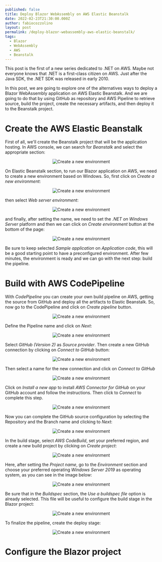 ```yaml
---
published: false
title: Deploy Blazor WebAssembly on AWS Elastic Beanstalk
date: 2022-02-23T21:30:00.000Z
author: fabiocozzolino
layout: post
permalink: /deploy-blazor-webassembly-aws-elastic-beanstalk/
tags:
  - Blazor
  - WebAssembly
  - AWS
  - Beanstalk
---
```

This post is the first of a new series dedicated to .NET on AWS. Maybe not everyone knows that .NET is a first-class citizen on AWS. Just after the Java SDK, the .NET SDK was released in early 2010.

In this post, we are going to explore one of the alternatives ways to deploy a Blazor WebAssembly application on AWS Elastic Beanstalk. And we are going to do that by using GitHub as repository and AWS Pipeline to retrieve source, build the project, create the necessary artifacts, and then deploy it to the Beanstalk project. 

# Create the AWS Elastic Beanstalk 
First of all, we'll create the Beanstalk project that will be the application hosting. In AWS console, we can search for _Beanstalk_ and select the appropriate section:

<p align="center">
  <img src="/assets/img/blazoraws1.png" alt="Create a new environment">
</p>

On Elastic Beanstalk section, to run our Blazor application on AWS, we need to create a new environment based on Windows. So, first click on _Create a new environment_:

<p align="center">
  <img src="/assets/img/blazoraws2.png" alt="Create a new environment">
</p>

then select _Web server environment_:

<p align="center">
  <img src="/assets/img/blazoraws3.png" alt="Create a new environment">
</p>

and finally, after setting the name, we need to set the _.NET on Windows Server_ platform and then we can click on _Create environment_ button at the bottom of the page:

<p align="center">
  <img src="/assets/img/blazoraws5.png" alt="Create a new environment">
</p>

Be sure to keep selected _Sample application_ on _Application code_, this will be a good starting point to have a preconfigured environment. After few minutes, the environment is ready and we can go with the next step: build the pipeline.

# Build with AWS CodePipeline
With _CodePipeline_ you can create your own build pipeline on AWS, getting the source from GitHub and deploy all the artifacts to Elastic Beanstalk. So, now go to the CodePipeline and click on _Create pipeline_ button.

<p align="center">
  <img src="/assets/img/blazoraws_pipeline_1.png" alt="Create a new environment">
</p>

Define the Pipeline name and click on _Next_:

<p align="center">
  <img src="/assets/img/blazoraws_pipeline_2.png" alt="Create a new environment">
</p>

Select _GitHub (Version 2)_ as _Source provider_. Then create a new GitHub connection by clicking on _Connect to GitHub_ button:

<p align="center">
  <img src="/assets/img/blazoraws_pipeline_3.png" alt="Create a new environment">
</p>

Then select a name for the new connection and click on _Connect to GitHub_

<p align="center">
  <img src="/assets/img/blazoraws_pipeline_4.png" alt="Create a new environment">
</p>

Click on _Install a new app_ to install _AWS Connector for GitHub_ on your GitHub account and follow the instructions. Then click to _Connect_ to complete this step.

<p align="center">
  <img src="/assets/img/blazoraws_pipeline_5.png" alt="Create a new environment">
</p>

Now you can complete the GitHub source configuration by selecting the Repository and the Branch name and clicking to _Next_:

<p align="center">
  <img src="/assets/img/blazoraws_pipeline_6.png" alt="Create a new environment">
</p>

In the build stage, select _AWS CodeBuild_, set your preferred region, and create a new build project by clicking on _Create project_:

<p align="center">
  <img src="/assets/img/blazoraws_pipeline_7.png" alt="Create a new environment">
</p>

Here, after setting the _Project name_, go to the _Environment_ section and choose your preferred operating _Windows Server 2019_ as operating system, as you can see in the image below:

<p align="center">
  <img src="/assets/img/blazoraws_pipeline_8.png" alt="Create a new environment">
</p>

Be sure that in the _Buildspec_ section, the _Use a buildspec file_ option is already selected. This file will be useful to configure the build stage in the Blazor project:

<p align="center">
  <img src="/assets/img/blazoraws_pipeline_9.png" alt="Create a new environment">
</p>

To finalize the pipeline, create the deploy stage:

<p align="center">
  <img src="/assets/img/blazoraws_pipeline_10.png" alt="Create a new environment">
</p>


# Configure the Blazor project

